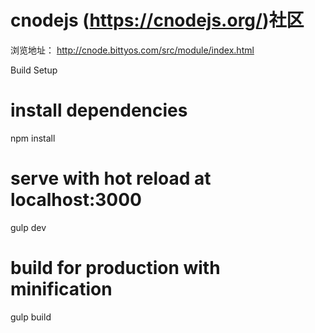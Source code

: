 # cnodejs (https://cnodejs.org/)社区

浏览地址： http://cnode.bittyos.com/src/module/index.html

Build Setup

# install dependencies
npm install

# serve with hot reload at localhost:3000
gulp dev

# build for production with minification
gulp build

